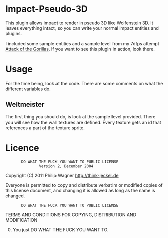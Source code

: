 Impact-Pseudo-3D
================

This plugin allows impact to render in pseudo 3D like Wolfenstein 3D. It leaves everything intact, so you can write your normal impact entities and plugins.

I included some sample entities and a sample level from my 7dfps attempt [Attack of the Gorillas](http://7dfps.org/?projects=attack-of-the-gorillas). If you want to see this plugin in action, look there.

Usage
=====

For the time being, look at the code. There are some comments on what the different variables do.

Weltmeister
-----------

The first thing you should do, is look at the sample level provided. There you will see how the wall textures are defined. Every texture gets an id that references a part of the texture sprite.

Licence
=======

           DO WHAT THE FUCK YOU WANT TO PUBLIC LICENSE
                   Version 2, December 2004

Copyright (C) 2011 Philip Wagner <http://think-jeckel.de>

Everyone is permitted to copy and distribute verbatim or modified
copies of this license document, and changing it is allowed as long
as the name is changed.

           DO WHAT THE FUCK YOU WANT TO PUBLIC LICENSE
  TERMS AND CONDITIONS FOR COPYING, DISTRIBUTION AND MODIFICATION

 0. You just DO WHAT THE FUCK YOU WANT TO.
